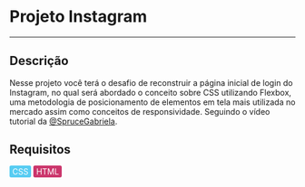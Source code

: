 # Projeto Instagram

<hr />

## Descrição

Nesse projeto você terá o desafio de reconstruir a página inicial de login do Instagram, no qual será abordado o conceito sobre CSS utilizando Flexbox, uma metodologia de posicionamento de elementos em tela mais utilizada no mercado assim como conceitos de responsividade. Seguindo o vídeo tutorial da <a href="https://github.com/SpruceGabriela">@SpruceGabriela</a>.

## Requisitos

<p>
    <span style="border-radius: 3px; background-color: #56ccf2; width: 100px; heigth: 10px; text-align: center; color: #ffffff; padding: 2px 5px;">CSS</span>
        <span style="border-radius: 3px; background-color: #cb356b; width: 100px; heigth: 10px; text-align: center; color: #ffffff; padding: 2px 5px;">HTML</span>
</p>

